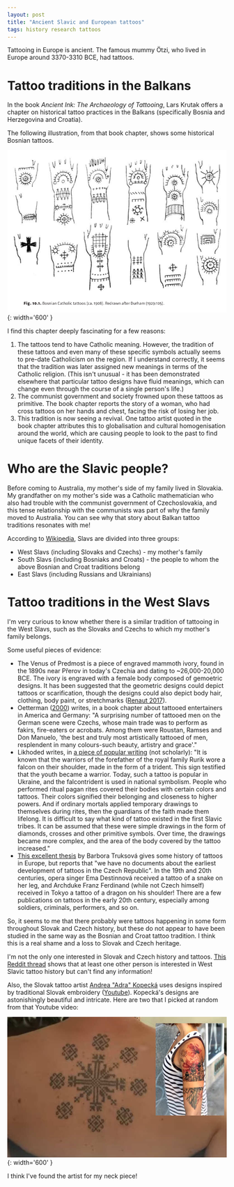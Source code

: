 ```yaml
---
layout: post
title: "Ancient Slavic and European tattoos"
tags: history research tattoos
---
```


Tattooing in Europe is ancient. The famous mummy Ötzi, who lived in Europe around 3370-3310 BCE, had tattoos.

# Tattoo traditions in the Balkans

In the book *Ancient Ink: The Archaeology of Tattooing*, Lars Krutak offers a chapter on historical tattoo practices in the Balkans (specifically Bosnia and Herzegovina and Croatia).

The following illustration, from that book chapter, shows some historical Bosnian tattoos.

![Illustrations of historical Bosnian tattoos](/assets/images/balkantattoos.png){: width='600' }

I find this chapter deeply fascinating for a few reasons:
1. The tattoos tend to have Catholic meaning. However, the tradition of these tattoos and even many of these specific symbols actually seems to pre-date Catholicism on the region. If I understand correctly, it seems that the tradition was later assigned new meanings in terms of the Catholic religion. (This isn't unusual - it has been demonstrated elsewhere that particular tattoo designs have fluid meanings, which can change even through the course of a single person's life.)
2. The communist government and society frowned upon these tattoos as primitive. The book chapter reports the story of a woman, who had cross tattoos on her hands and chest, facing the risk of losing her job.
3. This tradition is now seeing a revival. One tattoo artist quoted in the book chapter attributes this to globalisation and cultural homogenisation around the world, which are causing people to look to the past to find unique facets of their identity.

# Who are the Slavic people?

Before coming to Australia, my mother's side of my family lived in Slovakia. My grandfather on my mother's side was a Catholic mathematician who also had trouble with the communist government of Czechoslovakia, and this tense relationship with the communists was part of why the family moved to Australia. You can see why that story about Balkan tattoo traditions resonates with me!

According to [Wikipedia](https://en.wikipedia.org/wiki/Slavs), Slavs are divided into three groups:
- West Slavs (including Slovaks and Czechs) - my mother's family
- South Slavs (including Bosniaks and Croats) - the people to whom the above Bosnian and Croat traditions belong
- East Slavs (including Russians and Ukrainians)

# Tattoo traditions in the West Slavs

I'm very curious to know whether there is a similar tradition of tattooing in the West Slavs, such as the Slovaks and Czechs to which my mother's family belongs.

Some useful pieces of evidence:
- The Venus of Predmost is a piece of engraved mammoth ivory, found in the 1890s near Přerov in today's Czechia and dating to ~26,000-20,000 BCE. The ivory is engraved with a female body composed of gemoetric designs. It has been suggested that the geometric designs could depict tattoos or scarification, though the designs could also depict body hair, clothing, body paint, or stretchmarks ([Renaut 2017](https://www.degruyterbrill.com/document/doi/10.1515/9780295742847-019/html)).
- Oetterman ([2000](https://www.degruyterbrill.com/document/doi/10.1515/9780691238258-014/html)) writes, in a book chapter about tattooed entertainers in America and Germany: "A surprising number of tattooed men on the German scene were Czechs, whose main trade was to perform as fakirs, fire-eaters or acrobats. Among them were Roustan, Ramses and Don Manuelo, 'the best and truly most artistically tattooed of men, resplendent in many colours-such beauty, artistry and grace'."
- Likhoded writes, in [a piece of popular writing](https://lihoded.ru/knigi/1_kniga_tatuirovka_tayna_istoriya_zhizn.pdf) (not scholarly): "It is known that the warriors of the forefather of the royal family Rurik wore a falcon on their shoulder, made in the form of a trident. This sign testified that the youth became a warrior. Today, such a tattoo is popular in Ukraine, and the falcontrident is used in national symbolism. People who performed ritual pagan rites covered their bodies with certain colors and tattoos. Their colors signified their belonging and closeness to higher powers. And if ordinary mortals applied temporary drawings to themselves during rites, then the guardians of the faith made them lifelong. It is difficult to say what kind of tattoo existed in the first Slavic tribes. It can be assumed that these were simple drawings in the form of diamonds, crosses and other primitive symbols. Over time, the drawings became more complex, and the area of the body covered by the tattoo increased."
- [This excellent thesis](https://dspace.cuni.cz/bitstream/handle/20.500.11956/69854/BPTX_2013_2_11210_0_288881_0_128280.pdf?sequence=1) by Barbora Truksová gives some history of tattoos in Europe, but reports that "we have no documents about the earliest development of tattoos in the Czech Republic". In the 19th and 20th centuries, opera singer Ema Destinnová received a tattoo of a snake on her leg, and Archduke Franz Ferdinand (while not Czech himself) received in Tokyo a tattoo of a dragon on his shoulder! There are a few publications on tattoos in the early 20th century, especially among soldiers, criminals, performers, and so on.

So, it seems to me that there probably were tattoos happening in some form throughout Slovak and Czech history, but these do not appear to have been studied in the same way as the Bosnian and Croat tattoo tradition. I think this is a real shame and a loss to Slovak and Czech heritage.

I'm not the only one interested in Slovak and Czech history and tattoos. [This Reddit thread](https://old.reddit.com/r/traditionaltattoos/comments/160tx6r/czech_tattoos_history_of_tattooing_among_the/) shows that at least one other person is interested in West Slavic tattoo history but can't find any information!  

Also, the Slovak tattoo artist [Andrea "Adra" Kopecká](https://www.instagram.com/adra.ttt.art/?hl=en) uses designs inspired by traditional Slovak embroidery ([Youtube](https://www.youtube.com/watch?v=HOJvh32eFsk&embeds_referring_euri=https%3A%2F%2Fspectator.sme.sk%2F&source_ve_path=Mjg2NjY)). Kopecká's designs are astonishingly beautiful and intricate. Here are two that I picked at random from that Youtube video:

![kopecka_slovak_tattoos.jpg](/assets/images/kopecka_slovak_tattoos.jpg){: width='600' }

I think I've found the artist for my neck piece!
